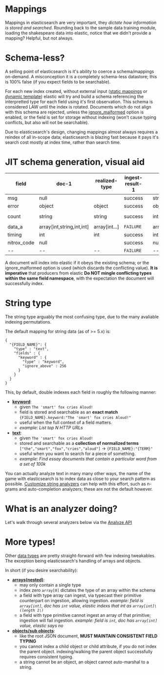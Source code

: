 # Mappings
Mappings in elasticsearch are very important, they *dictate how information is stored and searched*. Rounding back to the sample data training module, loading the shakespeare data into elastic, notice that we didn't provide a mapping? Helpful, but not always.

# Schema-less?
A selling point of elasticsearch is it's ability to coerce a schema/mappings on-demand. A misconception it is a completely schema-less datastore; this is 100% false (if you expect fields to be searchable).

For each new index created, without external input ([static mappings](https://www.elastic.co/guide/en/elasticsearch/reference/current/mapping.html) or [dynamic template](https://www.elastic.co/guide/en/elasticsearch/reference/current/dynamic-templates.html)) elastic will try and build a schema referencing the interpretted type for each field using it's first observation. This schema is considered LAW until the index is rotated. Documents which do not align with this schema are rejected, unless the [ignore_malformed](https://www.elastic.co/guide/en/elasticsearch/reference/7.4/ignore-malformed.html) option is enabled, or the field is set for storage without indexing (won't cause typing conflicts, but also will not be searchable).
>

Due to elasticsearch's design, changing mappings almost always requires a reindex of all in-scope data; elasticsearch is blazing fast because it pays it's search cost mostly at index time, rather than search time.

# JIT schema generation, visual aid
|field|doc-1|realized-type|ingest-result-1||d2|rt|ir2||d3|rt|ir3|
|---|---|---|---|---|---|---|---|---|---|---|---|
|msg|null||success||string|string|success||object|string|`FAILURE`|
|error|object|object|success||object|object|success||string|object|`FAILURE`|
|count|string|string|success||int |string|success `(typecast)`||string|string|success|
|data_a|array[int,string,int,int]|array[int...]|`FAILURE`||array[int,int,int] |array[int...]|success||null|array[int...]|success|
|timing|int|int|success||int|int|success||array[int,int,int]|int|`FAILURE`|
|nitrox_code|null||success||null||success||int|int|success|
|  -- |  -- |  -- | `FAILURE`  | | --  | --  | `success` | | --  | --  |  `FAILURE` |

A document will index into elastic if it obeys the existing schema; or the ignore_malformed option is used (which discards the conflicting value). **It is imperative** that producers from elastic **Do NOT mingle conflicting types within the same field namespace**, with the expectation the document will successfully index.

# String type
The string type arguably the most confusing type, due to the many avaliable indexing permutations.

The default mapping for string data (as of >= 5.x) is:
```
{
  "{FIELD_NAME}": {
    "type" : "text",
    "fields" : {
      "keyword" : {
        "type" : "keyword",
        "ignore_above" : 256
      }
    }
  }
}
```
This, by default, double indexes each field in roughly the following manner:
* **[keyword](https://www.elastic.co/guide/en/elasticsearch/reference/current/keyword.html)**:
  - given `The 'smart' fox cries Aloud!`
  - field is stored and searchable as an **exact match** `{FIELD_NAME}.keyword:"The 'smart' fox cries Aloud!"`
  - useful when the full context of a field matters.
  - *example: List top N HTTP URLs*
* **[text](https://www.elastic.co/guide/en/elasticsearch/reference/current/text.html)**:
  - given `The 'smart' fox cries Aloud!`
  - stored and searchable as a **collection of normalized terms** `["the","smart","fox","cries","aloud"]` -> `{FIELD_NAME}:"{TERM}"`
  - useful when you want to search for a piece of something.
  - *example: Find essay documents that contain a particular word from a set of 100k*

You can actually analyze text in many many other ways, the name of the game with elasticsearch is to index data as close to your search pattern as possible. [Customize string analyzers](https://www.elastic.co/guide/en/elasticsearch/reference/current/analyzer.html) can help with this effort, such as n-grams and auto-completion analyzers; these are not the default however.

# What is an analyzer doing?
Let's walk through several analyzers below via the [Analyze API](https://www.elastic.co/guide/en/elasticsearch/reference/current/_testing_analyzers.html)


# More types!
Other [data types]( https://www.elastic.co/guide/en/elasticsearch/reference/current/mapping-types.html) are pretty straight-forward with few indexing tweakables. The exception being elasticsearch's handling of arrays and objects.

In short (if you desire searchability):
* **[arrays(nested)](https://www.elastic.co/guide/en/elasticsearch/reference/current/nested.html)**:
  * may only contain a single type
  * index zero `array[0]` dictates the type of an array within the schema
  * a field with type array can ingest, via typecast their primitive counterpart on ingestion, allowing ingestion.  *example: field is `array[int]`, doc has `int` value, elastic indexs that int as `array[int]\(length 1\)`*
  * a field with type primitive cannot ingest an array of that primitive; ingestion will fail ingestion.  *example: field is `int`, doc has `array[int]` value, elastic says no*
* **[objects/sub objects](https://www.elastic.co/guide/en/elasticsearch/reference/current/object.html)**:
  * like the root JSON document, **MUST MAINTAIN CONSISTENT FIELD TYPING**
  * you cannot index a child object or child attribute, if you do not index the parent object. indexing/walking the parent object successfully requires consistent typing.
  * a string cannot be an object, an object cannot auto-marshal to a string.

